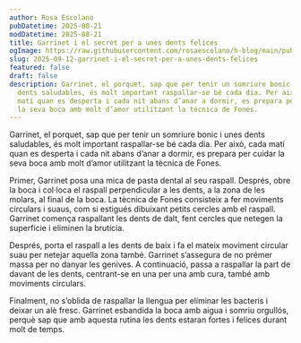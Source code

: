 ```yaml
---
author: Rosa Escolano
pubDatetime: 2025-08-21
modDatetime: 2025-08-21
title: Garrinet i el secret per a unes dents felices
ogImage: https://raw.githubusercontent.com/rosaescolano/h-blog/main/public/assets/garrinet5.webp
slug: 2025-09-12-garrinet-i-el-secret-per-a-unes-dents-felices
featured: false
draft: false
description: Garrinet, el porquet, sap que per tenir un somriure bonic i unes
  dents saludables, és molt important raspallar-se bé cada dia. Per això, cada
  matí quan es desperta i cada nit abans d’anar a dormir, es prepara per cuidar
  la seva boca amb molt d’amor utilitzant la tècnica de Fones.
---
```

Garrinet, el porquet, sap que per tenir un somriure bonic i unes dents saludables, és molt important raspallar-se bé cada dia. Per això, cada matí quan es desperta i cada nit abans d’anar a dormir, es prepara per cuidar la seva boca amb molt d’amor utilitzant la tècnica de Fones.

Primer, Garrinet posa una mica de pasta dental al seu raspall. Després, obre la boca i col·loca el raspall perpendicular a les dents, a la zona de les molars, al final de la boca. La tècnica de Fones consisteix a fer moviments circulars i suaus, com si estigués dibuixant petits cercles amb el raspall. Garrinet comença raspallant les dents de dalt, fent cercles que netegen la superfície i eliminen la brutícia.

Després, porta el raspall a les dents de baix i fa el mateix moviment circular suau per netejar aquella zona també. Garrinet s’assegura de no prémer massa per no danyar les genives. A continuació, passa a raspallar la part de davant de les dents, centrant-se en una per una amb cura, també amb moviments circulars.

Finalment, no s’oblida de raspallar la llengua per eliminar les bacteris i deixar un alè fresc. Garrinet esbandida la boca amb aigua i somriu orgullós, perquè sap que amb aquesta rutina les dents estaran fortes i felices durant molt de temps.